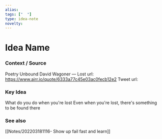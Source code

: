 ```yaml
---
alias: 
tags: ["  "]
type: idea-note
novelty: 
---
```

# Idea Name

### Context / Source
Poetry Unbound
David Wagoner — Lost
url: https://www.airr.io/quote/6333a77c45e03ac0fecb12e2
Tweet url: 

### Key Idea

What do you do when you're lost
Even when you're lost, there's something to be found there

### See also
[[Notes/202203181116- Show up fail fast and learn]]
